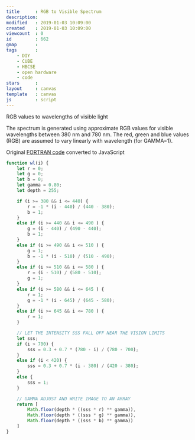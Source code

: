 ```yaml
---
title      : RGB to Visible Spectrum 
description: 
modified   : 2019-01-03 10:09:00
created    : 2019-01-03 10:09:00
viewcount  : 0
id         : 662
gmap       : 
tags       :
    - DIY
    - CUBE
    - HBCSE
    - open hardware
    - code
stars      : 
layout     : canvas
template   : canvas
js         : script
---
```


<canvas>RGB values to wavelengths of visible light</canvas>

The spectrum is generated using approximate RGB values for visible wavelengths between 380 nm and 780 nm. The red, green and blue values (RGB) are assumed to vary linearly with wavelength (for GAMMA=1).

Original [FORTRAN code](http://www.physics.sfasu.edu/astro/color/spectra.html) converted to JavaScript

```JavaScript
function wl(i) {
    let r = 0;
    let g = 0;
    let b = 0;
    let gamma = 0.80;
    let depth = 255;

    if (i >= 380 && i <= 440) {
        r = -1 * (i - 440) / (440 - 380);
        b = 1;
    }
    else if (i >= 440 && i <= 490 ) {
        g = (i - 440) / (490 - 440);
        b = 1;
    }
    else if (i >= 490 && i <= 510 ) {
        g = 1;
        b = -1 * (i - 510) / (510 - 490);
    }
    else if (i >= 510 && i <= 580 ) {
        r = (i - 510) / (580 - 510);
        g = 1;
    }
    else if (i >= 580 && i <= 645 ) {
        r = 1;
        g = -1 * (i - 645) / (645 - 580);
    }
    else if (i >= 645 && i <= 780 ) {
        r = 1;
    }

    // LET THE INTENSITY SSS FALL OFF NEAR THE VISION LIMITS
    let sss;
    if (i > 700) {
        sss = 0.3 + 0.7 * (780 - i) / (780 - 700);
    }
    else if (i < 420) {
        sss = 0.3 + 0.7 * (i - 380) / (420 - 380);
    }
    else {
        sss = 1;
    }

    // GAMMA ADJUST AND WRITE IMAGE TO AN ARRAY
    return [
        Math.floor(depth * ((sss * r) ** gamma)),
        Math.floor(depth * ((sss * g) ** gamma)),
        Math.floor(depth * ((sss * b) ** gamma))
    ]
}
```